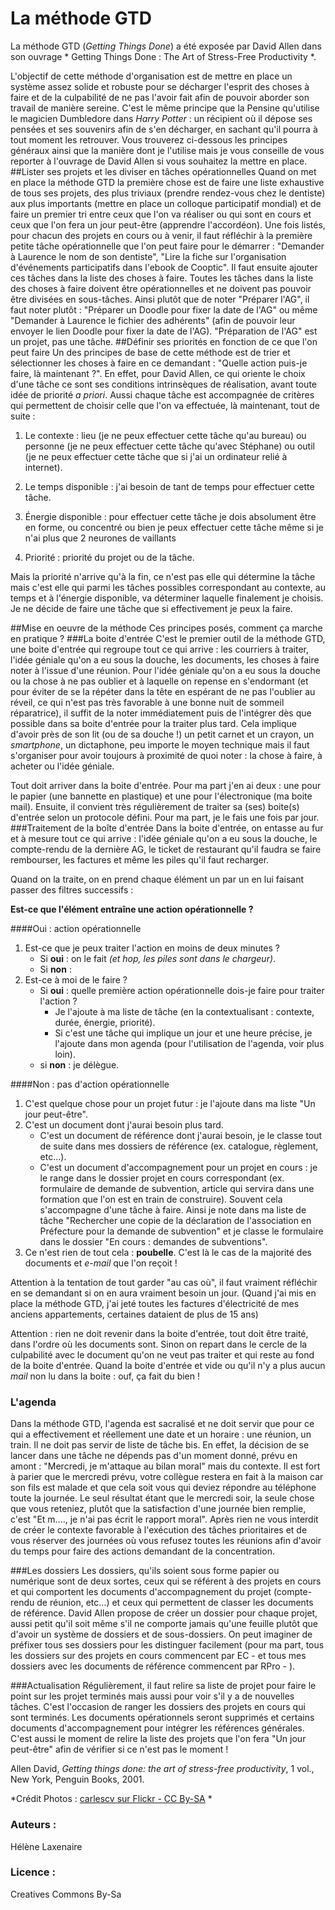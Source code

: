 # La méthode GTD
La méthode GTD (*Getting Things Done*) a été exposée par David Allen dans son ouvrage * Getting Things Done : The Art of Stress-Free Productivity *.

L'objectif de cette méthode d'organisation est de mettre en place un système assez solide et robuste pour se décharger l'esprit des choses à faire et de la culpabilité de ne pas l'avoir fait afin de pouvoir aborder son travail de manière sereine. C'est le même principe que la Pensine qu'utilise le magicien Dumbledore dans *Harry Potter* : un récipient où il dépose ses pensées et ses souvenirs afin de s'en décharger, en sachant qu'il pourra à tout moment les retrouver. Vous trouverez ci-dessous les principes généraux ainsi que la manière dont je l'utilise mais je vous conseille de vous reporter à l'ouvrage de David Allen si vous souhaitez la mettre en place.
##Lister ses projets et les diviser en tâches opérationnelles
Quand on met en place la méthode GTD la première chose est de faire une liste exhaustive de tous ses projets, des plus triviaux (prendre rendez-vous chez le dentiste) aux plus importants (mettre en place un colloque participatif mondial) et de faire un premier tri entre ceux que l'on va réaliser ou qui sont en cours et ceux que l'on fera un jour peut-être (apprendre l'accordéon). Une fois listés, pour chacun des projets en cours ou à venir, il faut réfléchir à la première petite tâche opérationnelle que l'on peut faire pour le démarrer : "Demander à Laurence le nom de son dentiste", "Lire la fiche sur l'organisation d'événements participatifs dans l'ebook de Cooptic". Il faut ensuite ajouter ces tâches dans la liste des choses à faire. Toutes les tâches dans la liste des choses à faire doivent être opérationnelles et ne doivent pas pouvoir être divisées en sous-tâches. Ainsi plutôt que de noter "Préparer l'AG", il faut noter plutôt : "Préparer un Doodle pour fixer la date de l'AG" ou même "Demander à Laurence le fichier des adhérents" (afin de pouvoir leur envoyer le lien Doodle pour fixer la date de l'AG). "Préparation de l'AG" est un projet, pas une tâche.
##Définir ses priorités en fonction de ce que l'on peut faire
Un des principes de base de cette méthode est de trier et sélectionner les choses à faire en ce demandant : "Quelle action puis-je faire, là maintenant ?". En effet, pour David Allen, ce qui oriente le choix d'une tâche ce sont ses conditions intrinsèques de réalisation, avant toute idée de priorité *a priori*. Aussi chaque tâche est accompagnée de critères qui permettent de choisir celle que l'on va effectuée, là maintenant, tout de suite :

1. Le contexte : lieu (je ne peux effectuer cette tâche qu'au bureau) ou personne (je ne peux effectuer cette tâche qu'avec Stéphane) ou outil (je ne peux effectuer cette tâche que si j'ai un ordinateur relié à internet).

2. Le temps disponible : j'ai besoin de tant de temps pour effectuer cette tâche.

3. Énergie disponible : pour effectuer cette tâche je dois absolument être en forme, ou concentré ou bien je peux effectuer cette tâche même si je n'ai plus que 2 neurones de vaillants

4. Priorité : priorité du projet ou de la tâche. 

Mais la priorité n'arrive qu'à la fin, ce n'est pas elle qui détermine la tâche mais c'est elle qui parmi les tâches possibles correspondant au contexte, au temps et à l'énergie disponible, va déterminer laquelle finalement je choisis.
Je ne décide de faire une tâche que si effectivement je peux la faire.

##Mise en oeuvre de la méthode
Ces principes posés, comment ça marche en pratique ?
###La boite d'entrée
C'est le premier outil de la méthode GTD, une boite d'entrée qui regroupe tout ce qui arrive : les courriers à traiter, l'idée géniale qu'on a eu sous la douche, les documents, les choses à faire noter à l'issue d'une réunion. Pour l'idée géniale qu'on a eu sous la douche ou la chose à ne pas oublier et à laquelle on repense en s'endormant (et pour éviter de se la répéter dans la tête en espérant de ne pas l'oublier au réveil, ce qui n'est pas très favorable à une bonne nuit de sommeil réparatrice), il suffit de la noter immédiatement puis de l'intégrer dès que possible dans sa boite d'entrée pour la traiter plus tard. Cela implique d'avoir près de son lit (ou de sa douche !) un petit carnet et un crayon, un *smartphone*, un dictaphone, peu importe le moyen technique mais il faut s'organiser pour avoir toujours à proximité de quoi noter : la chose à faire, à acheter ou l'idée géniale. 

Tout doit arriver dans la boite d'entrée. Pour ma part j'en ai deux : une pour le papier (une bannette en plastique) et une pour l'électronique (ma boite mail). Ensuite, il convient très régulièrement de traiter sa (ses) boite(s) d'entrée selon un protocole défini. Pour ma part, je le fais une fois par jour.
###Traitement de la boîte d'entrée
Dans la boite d'entrée, on entasse au fur et à mesure tout ce qui arrive : l'idée géniale qu'on a eu sous la douche, le compte-rendu de la dernière AG, le ticket de restaurant qu'il faudra se faire rembourser, les factures et même les piles qu'il faut recharger.

Quand on la traite, on en prend chaque élément un par un en lui faisant passer des filtres successifs :

**Est-ce que l'élément entraîne une action opérationnelle ?**

####Oui : action opérationnelle
1. Est-ce que je peux traiter l'action en moins de deux minutes ? 
   * Si **oui** : on le fait *(et hop, les piles sont dans le chargeur)*. 
   * Si **non** : 
2. Est-ce à moi de le faire ?
   * Si **oui** : quelle première action opérationnelle dois-je faire pour traiter l'action ?
     * Je l'ajoute à ma liste de tâche (en la contextualisant : contexte, durée, énergie, priorité).
     * Si c'est une tâche qui implique un jour et une heure précise, je l'ajoute dans mon agenda (pour l'utilisation de l'agenda, voir plus loin).
   * si **non** :  je délègue.

####Non : pas d'action opérationnelle
1. C'est quelque chose pour un projet futur : je l'ajoute dans ma liste "Un jour peut-être".
2. C'est un document dont j'aurai besoin plus tard.
    * C'est un document de référence dont j'aurai besoin, je le classe tout de suite dans mes dossiers de référence (ex. catalogue, règlement, etc...).
    * C'est un document d'accompagnement pour un projet en cours : je le range dans le dossier projet en cours correspondant (ex. formulaire de demande de subvention, article qui servira dans une formation que l'on est en train de construire). Souvent cela s'accompagne d'une tâche à faire. Ainsi je note dans ma liste de tâche "Rechercher une copie de la déclaration de l'association en Préfecture pour la demande de subvention" et je classe le formulaire dans le dossier "En cours : demandes de subventions". 
3. Ce n'est rien de tout cela : **poubelle**. C'est là le cas de la majorité des documents et *e-mail* que l'on reçoit !

Attention à la tentation de tout garder "au cas où", il faut vraiment réfléchir en se demandant si on en aura vraiment besoin un jour. (Quand j'ai mis en place la méthode GTD, j'ai jeté toutes les factures d'électricité de mes anciens appartements, certaines dataient de plus de 15 ans) 

Attention : rien ne doit revenir dans la boite d'entrée, tout doit être traité, dans l'ordre où les documents sont. Sinon on repart dans le cercle de la culpabilité avec le document qu'on ne veut pas traiter et qui reste au fond de la boite d'entrée.
Quand la boite d'entrée et vide ou qu'il n'y a plus aucun *mail* non lu dans la boite : ouf, ça fait du bien !

### L'agenda
Dans la méthode GTD, l'agenda est sacralisé et ne doit servir que pour ce qui a effectivement et réellement une date et un horaire : une réunion, un train. Il ne doit pas servir de liste de tâche bis. En effet, la décision de se lancer dans une tâche ne dépends pas d'un moment donné, prévu en amont : "Mercredi, je m'attaque au bilan moral" mais du contexte. Il est fort à parier que le mercredi prévu, votre collègue restera en fait à la maison car son fils est malade et que cela soit vous qui deviez répondre au téléphone toute la journée. Le seul résultat étant que le mercredi soir, la seule chose que vous reteniez, plutôt que la satisfaction d'une journée bien remplie, c'est "Et m...., je n'ai pas écrit le rapport moral". Après rien ne vous interdit de créer le contexte favorable à l'exécution des tâches prioritaires et de vous réserver des journées où vous refusez toutes les réunions afin d'avoir du temps pour faire des actions demandant de la concentration. 

###Les dossiers
Les dossiers, qu'ils soient sous forme papier ou numérique sont de deux sortes, ceux qui se référent à des projets en cours et qui comportent les documents d'accompagnement du projet (compte-rendu de réunion, etc...) et ceux qui permettent de classer les documents de référence. David Allen propose de créer un dossier pour chaque projet, aussi petit qu'il soit même s'il ne comporte jamais qu'une feuille plutôt que d'avoir un système de dossiers et de sous-dossiers. On peut imaginer de préfixer tous ses dossiers pour les distinguer facilement (pour ma part, tous les dossiers sur des projets en cours commencent par EC - et tous mes dossiers avec les documents de référence commencent par RPro - ).

###Actualisation
Régulièrement, il faut relire sa liste de projet pour faire le point sur les projet terminés mais aussi pour voir s'il y a de nouvelles tâches. C'est l'occasion de ranger les dossiers des projets en cours qui sont terminés. Les documents opérationnels seront supprimés et certains documents d'accompagnement pour intégrer les références générales. C'est aussi le moment de relire la liste des projets que l'on fera "Un jour peut-être" afin de vérifier si ce n'est pas le moment !

Allen David, *Getting things done: the art of stress-free productivity*, 1 vol., New York, Penguin Books, 2001.


*Crédit Photos : [carlescv sur Flickr - CC By-SA](http://www.flickr.com/photos/carlescv/8364394934/sizes/o/in/photostream/) *
### Auteurs :
Hélène Laxenaire
### Licence :
Creatives Commons By-Sa
